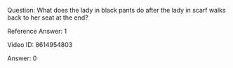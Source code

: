 Question: What does the lady in black pants do after the lady in scarf walks back to her seat at the end?

Reference Answer: 1

Video ID: 8614954803

Answer: 0


